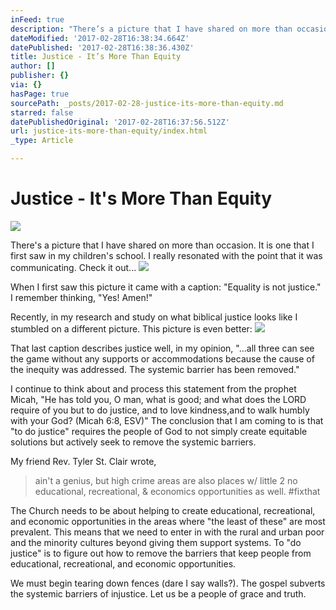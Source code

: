 ```yaml
---
inFeed: true
description: "There’s a picture that I have shared on more than occasion. It is one that I first saw in my children’s school. I really resonated with the point that it was communicating. Check it\_out…"
dateModified: '2017-02-28T16:38:34.664Z'
datePublished: '2017-02-28T16:38:36.430Z'
title: Justice - It’s More Than Equity
author: []
publisher: {}
via: {}
hasPage: true
sourcePath: _posts/2017-02-28-justice-its-more-than-equity.md
starred: false
datePublishedOriginal: '2017-02-28T16:37:56.512Z'
url: justice-its-more-than-equity/index.html
_type: Article

---
```

# Justice - It's More Than Equity
![](https://the-grid-user-content.s3-us-west-2.amazonaws.com/7ac7f0dc-f696-4de0-98bb-1aa5033cb6ec.jpg)

There's a picture that I have shared on more than occasion. It is one that I first saw in my children's school. I really resonated with the point that it was communicating. Check it out...
![](https://the-grid-user-content.s3-us-west-2.amazonaws.com/d94eb69b-27e3-456d-aa94-b2388f7cf930.png)

When I first saw this picture it came with a caption: "Equality is not justice." I remember thinking, "Yes! Amen!"

Recently, in my research and study on what biblical justice looks like I stumbled on a different picture. This picture is even better:
![](https://the-grid-user-content.s3-us-west-2.amazonaws.com/f7e5e2f4-8d49-4e71-8359-60ac475b7514.jpg)

That last caption describes justice well, in my opinion, "...all three can see the game without any supports or accommodations because the cause of the inequity was addressed. The systemic barrier has been removed."

I continue to think about and process this statement from the prophet Micah, "He has told you, O man, what is good; and what does the LORD require of you but to do justice, and to love kindness,and to walk humbly with your God? (Micah 6:8, ESV)" The conclusion that I am coming to is that "to do justice" requires the people of God to not simply create equitable solutions but actively seek to remove the systemic barriers.

My friend Rev. Tyler St. Clair wrote,

> ain't a genius, but high crime areas are also places w/ little 2 no educational, recreational, &amp; economics opportunities as well. \#fixthat

The Church needs to be about helping to create educational, recreational, and economic opportunities in the areas where "the least of these" are most prevalent. This means that we need to enter in with the rural and urban poor and the minority cultures beyond giving them support systems. To "do justice" is to figure out how to remove the barriers that keep people from educational, recreational, and economic opportunities.

We must begin tearing down fences (dare I say walls?). The gospel subverts the systemic barriers of injustice. Let us be a people of grace and truth.